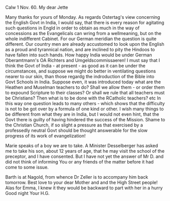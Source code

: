  Calw 1 Nov. 60.
My dear Jette

Many thanks for yours of Monday. As regards Ostertag's view concerning the English Govt in India, I would say, that there is every reason for agitating such questions in Engld in order to obtain as much in the way of concessions as the Evangelicals can wring from a wellmeaning, but on the whole indifferent Cabinet. For our German meridian the question is quite different. Our country men are already accustomed to look upon the English as a proud and tyrannical nation, and are inclined to pity the Hindoos to have fallen into such hands. How happy India would be under German Oberamtmann's OA Richters and Umgeldscommissaeren! I must say that I think the Govt of India - at present - as good as it can be under the circumstances, and suppose we might do better in ventilating questions nearer to our skin, than those regardg the indroduction of the Bible into Govt Schools in India. Suppose even, it was introduced today what are the Heathen and Muselman teachers to do? Shall we allow them - or order them to expound Scripture to their classes? Or shall we rule that all teachers must be Christians? Then what is to be done with the RCatholic teachers? etc In this way one question leads to many others - which shows that the difficulty is not to be got over by a formula of one kind or other. I wish many things to be different from what they are in India, but I would not even hint, that the Govt there is guilty of having hindered the success of the Mission. Shame to the Christian Church, if so slight a pressure as that exercised by a professedly neutral Govt should be thought answerable for the slow progress of its work of evangelization!

Marie speaks of a boy we are to take. A Minister Desselberger has asked me to take his son, about 12 years of age, that he may visit the school of the preceptor, and I have consented. But I have not yet the answer of Mr D. and did not think of informing You or any friends of the matter before it had come to some issue.

Barth is at Nagold, from whence Dr Zeller is to accompany him back tomorrow. Best love to your dear Mother and and the High Street people! Alas for Emma, I knew it they would be backward to part with her in a hurry 
 Good night
 Your H.G.
